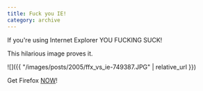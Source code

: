 ```yaml
---
title: Fuck you IE!
category: archive
---
```


If you're using Internet Explorer YOU FUCKING SUCK!

This hilarious image proves it.

![]({{ "/images/posts/2005/ffx_vs_ie-749387.JPG" | relative_url }})

Get Firefox [NOW](http://getfirefox.com)!
